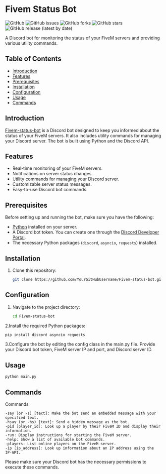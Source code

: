 # Fivem Status Bot

![GitHub](https://img.shields.io/github/license/AdarshSudo/Fivem-status-bot)
![GitHub issues](https://img.shields.io/github/issues/AdarshSudo/Fivem-status-bot)
![GitHub forks](https://img.shields.io/github/forks/AdarshSudo/Fivem-status-bot)
![GitHub stars](https://img.shields.io/github/stars/AdarshSudo/Fivem-status-bot)
![GitHub release (latest by date)](https://img.shields.io/github/v/release/AdarshSudo/Fivem-status-bot)

A Discord bot for monitoring the status of your FiveM servers and providing various utility commands.

## Table of Contents

- [Introduction](#introduction)
- [Features](#features)
- [Prerequisites](#prerequisites)
- [Installation](#installation)
- [Configuration](#configuration)
- [Usage](#usage)
- [Commands](#commands)

## Introduction

[Fivem-status-bot](https://github.com/YourGitHubUsername/Fivem-status-bot) is a Discord bot designed to keep you informed about the status of your FiveM servers. It also includes utility commands for managing your Discord server. The bot is built using Python and the Discord API.

## Features

- Real-time monitoring of your FiveM servers.
- Notifications on server status changes.
- Utility commands for managing your Discord server.
- Customizable server status messages.
- Easy-to-use Discord bot commands.

## Prerequisites

Before setting up and running the bot, make sure you have the following:

- [Python](https://www.python.org/) installed on your server.
- A Discord bot token. You can create one through the [Discord Developer Portal](https://discord.com/developers/applications).
- The necessary Python packages (`discord`, `asyncio`, `requests`) installed.

## Installation

1. Clone this repository:

   ```bash
   git clone https://github.com/YourGitHubUsername/Fivem-status-bot.git


## Configuration

1. Navigate to the project directory:

   ```bash
   cd Fivem-status-bot
   ```

2.Install the required Python packages:

   ```bash
   pip install discord asyncio requests
   ```

3.Configure the bot by editing the config class in the main.py file. Provide your Discord bot token, FiveM server IP and port, and Discord server ID.



## Usage

   ```bash
   python main.py
   ```
   

## Commands

Commands

    -say (or -s) [text]: Make the bot send an embedded message with your specified text.
    -hsay (or -hs) [text]: Send a hidden message as the bot.
    -pid [player_id]: Look up a player by their FiveM ID and display their information.
    -run: Display instructions for starting the FiveM server.
    -help: Show a list of available bot commands.
    -players: List online players on the FiveM server.
    -ip [ip_address]: Look up information about an IP address using the IP-API.

Please make sure your Discord bot has the necessary permissions to execute these commands.




